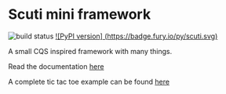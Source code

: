 # Scuti mini framework
![build status](https://github.com/jvalduvieco/scuti/actions/workflows/ci.yml/badge.svg) [![PyPI version]
(https://badge.fury.io/py/scuti.svg)](https://badge.fury.io/py/scuti)

A small CQS inspired framework with many things.

Read the documentation [here](examples/tic_tac_toe/backend/docs/__main__.html)

A complete tic tac toe example can be found [here](examples/tic_tac_toe)
